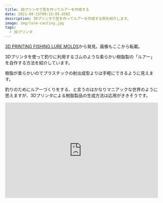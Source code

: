 ```yaml
---
title: 3Dプリンタで型を作ってルアーを作成する
date: 2021-08-15T00:15:05.650Z
description: 3Dプリンタで型を作ってルアーを作成する例を紹介します。
image: img/lure-casting.jpg
tags:
  - 3Dプリンタ
---
```

[3D PRINTING FISHING LURE MOLDS](https://hackaday.com/2020/04/10/3d-printing-fishing-lure-molds/)から発見。画像もここから転載。

3Dプリンタを使って釣りに利用するゴムのような柔らかい樹脂製の「ルアー」を自作する方法を紹介しています。

樹脂が柔らかいのでプラスチックの射出成型よりは手軽にできるように見えます。

釣りのためにルアーづくりをする、と言うのはかなりマニアックな世界のように思えますが、3Dプリンタによる樹脂製品の生成方法は応用がききそうです。

<iframe width="100%" height="315" src="https://www.youtube.com/embed/ESSYNRm5MjI" title="YouTube video player" frameborder="0" allow="accelerometer; autoplay; clipboard-write; encrypted-media; gyroscope; picture-in-picture" allowfullscreen></iframe>